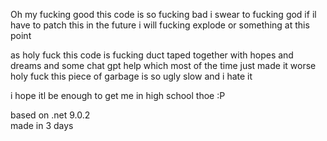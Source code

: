 Oh my fucking good this code is so fucking bad i swear to fucking god if il have to patch this in the future i will fucking explode or something at this point

as holy fuck this code is fucking duct taped together with hopes and dreams and some chat gpt help which most of the time just made it worse holy fuck
this piece of garbage is so ugly slow and i hate it

i hope itl be enough to get me in high school thoe :P

based on .net 9.0.2<br>
made in 3 days

